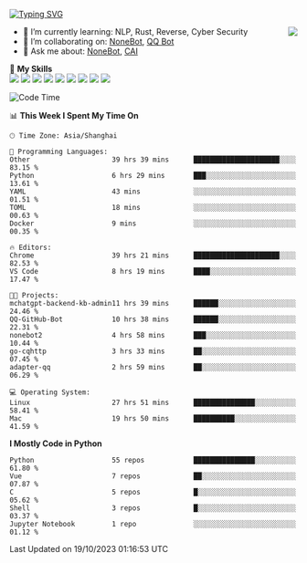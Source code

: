 [![Typing SVG](https://readme-typing-svg.herokuapp.com?size=25&duration=2500&color=8C43EA&vCenter=true&width=200&height=40&lines=Hi+there+%F0%9F%91%8B%F0%9F%8F%BB;I'm+yanyongyu)](https://git.io/typing-svg)

<a href="#">
  <img align="right" src="https://github-readme-stats.vercel.app/api?username=yanyongyu&count_private=true&show_icons=true&bg_color=15,f2f7fd,E0EAFC" />
</a>

- 🌱 I’m currently learning: NLP, Rust, Reverse, Cyber Security
- 👯 I’m collaborating on: [NoneBot](https://github.com/nonebot), [QQ Bot](https://github.com/Mrs4s/go-cqhttp)
- 💬 Ask me about: [NoneBot](https://github.com/nonebot), [CAI](https://github.com/cscs181/CAI)

🌟 **My Skills**  
![](https://img.shields.io/badge/-Python-3e74a2?style=flat-square&logo=Python&logoColor=fff)
![](https://img.shields.io/badge/-Node.js-339933?style=flat-square&logo=Node.js&logoColor=fff)
![](https://img.shields.io/badge/-Vue-4fc08d?style=flat-square&logo=Vue.js&logoColor=fff)
![](https://img.shields.io/badge/-React-2d98ce?style=flat-square&logo=React&logoColor=fff)
![](https://img.shields.io/badge/-Docker-2496ED?style=flat-square&logo=Docker&logoColor=fff)
![](https://img.shields.io/badge/-Linux-000000?style=flat-square&logo=Linux&logoColor=fff)
![](https://img.shields.io/badge/-MySQL-4479A1?style=flat-square&logo=MySQL&logoColor=fff)
![](https://img.shields.io/badge/-Redis-DC382D?style=flat-square&logo=Redis&logoColor=fff)
![](https://img.shields.io/badge/-MongoDB-47A248?style=flat-square&logo=MongoDB&logoColor=fff)

<!--START_SECTION:waka-->
![Code Time](http://img.shields.io/badge/Code%20Time-5%2C142%20hrs%2027%20mins-blue)

📊 **This Week I Spent My Time On** 

```text
🕑︎ Time Zone: Asia/Shanghai

💬 Programming Languages: 
Other                    39 hrs 39 mins      █████████████████████░░░░   83.15 % 
Python                   6 hrs 29 mins       ███░░░░░░░░░░░░░░░░░░░░░░   13.61 % 
YAML                     43 mins             ░░░░░░░░░░░░░░░░░░░░░░░░░   01.51 % 
TOML                     18 mins             ░░░░░░░░░░░░░░░░░░░░░░░░░   00.63 % 
Docker                   9 mins              ░░░░░░░░░░░░░░░░░░░░░░░░░   00.35 % 

🔥 Editors: 
Chrome                   39 hrs 21 mins      █████████████████████░░░░   82.53 % 
VS Code                  8 hrs 19 mins       ████░░░░░░░░░░░░░░░░░░░░░   17.47 % 

🐱‍💻 Projects: 
mchatgpt-backend-kb-admin11 hrs 39 mins      ██████░░░░░░░░░░░░░░░░░░░   24.46 % 
QQ-GitHub-Bot            10 hrs 38 mins      ██████░░░░░░░░░░░░░░░░░░░   22.31 % 
nonebot2                 4 hrs 58 mins       ███░░░░░░░░░░░░░░░░░░░░░░   10.44 % 
go-cqhttp                3 hrs 33 mins       ██░░░░░░░░░░░░░░░░░░░░░░░   07.45 % 
adapter-qq               2 hrs 59 mins       ██░░░░░░░░░░░░░░░░░░░░░░░   06.29 % 

💻 Operating System: 
Linux                    27 hrs 51 mins      ███████████████░░░░░░░░░░   58.41 % 
Mac                      19 hrs 50 mins      ██████████░░░░░░░░░░░░░░░   41.59 % 
```

**I Mostly Code in Python** 

```text
Python                   55 repos            ███████████████░░░░░░░░░░   61.80 % 
Vue                      7 repos             ██░░░░░░░░░░░░░░░░░░░░░░░   07.87 % 
C                        5 repos             █░░░░░░░░░░░░░░░░░░░░░░░░   05.62 % 
Shell                    3 repos             █░░░░░░░░░░░░░░░░░░░░░░░░   03.37 % 
Jupyter Notebook         1 repo              ░░░░░░░░░░░░░░░░░░░░░░░░░   01.12 % 
```




 Last Updated on 19/10/2023 01:16:53 UTC
<!--END_SECTION:waka-->
